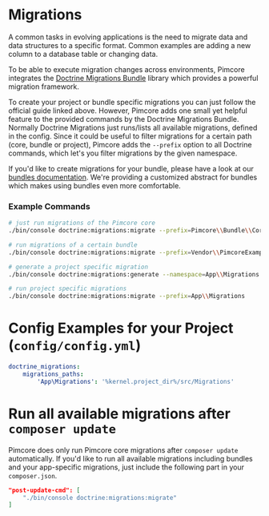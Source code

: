 # Migrations

A common tasks in evolving applications is the need to migrate data and data structures to a specific format. Common examples
are adding a new column to a database table or changing data.

To be able to execute migration changes across environments, Pimcore integrates the [Doctrine Migrations Bundle](https://symfony.com/doc/current/bundles/DoctrineMigrationsBundle/index.html)
library which provides a powerful migration framework. 

To create your project or bundle specific migrations you can just follow the official guide linked above. 
However, Pimcore adds one small yet helpful feature to the provided commands by the Doctrine Migrations Bundle. 
Normally Doctrine Migrations just runs/lists all available migrations, defined in the config.
Since it could be useful to filter migrations for a certain path (core, bundle or project), Pimcore adds the `--prefix` option to all 
Doctrine commands, which let's you filter migrations by the given namespace.

If you'd like to create migrations for your bundle, please have a look at our
[bundles documentation](../20_Extending_Pimcore/13_Bundle_Developers_Guide/05_Pimcore_Bundles/01_Installers.md). 
We're providing a customized abstract for bundles which makes using bundles even 
more comfortable. 


### Example Commands
```bash
# just run migrations of the Pimcore core
./bin/console doctrine:migrations:migrate --prefix=Pimcore\\Bundle\\CoreBundle

# run migrations of a certain bundle
./bin/console doctrine:migrations:migrate --prefix=Vendor\\PimcoreExampleBundle

# generate a project specific migration
./bin/console doctrine:migrations:generate --namespace=App\\Migrations

# run project specific migrations
./bin/console doctrine:migrations:migrate --prefix=App\\Migrations
```


# Config Examples for your Project (`config/config.yml`)
```yml
doctrine_migrations:
    migrations_paths:
        'App\Migrations': '%kernel.project_dir%/src/Migrations'
```

# Run all available migrations after `composer update`
Pimcore does only run Pimcore core migrations after `composer update` automatically. 
If you'd like to run all available migrations including bundles and your app-specific 
migrations, just include the following part in your `composer.json`. 

```json
"post-update-cmd": [
    "./bin/console doctrine:migrations:migrate"
]
```
